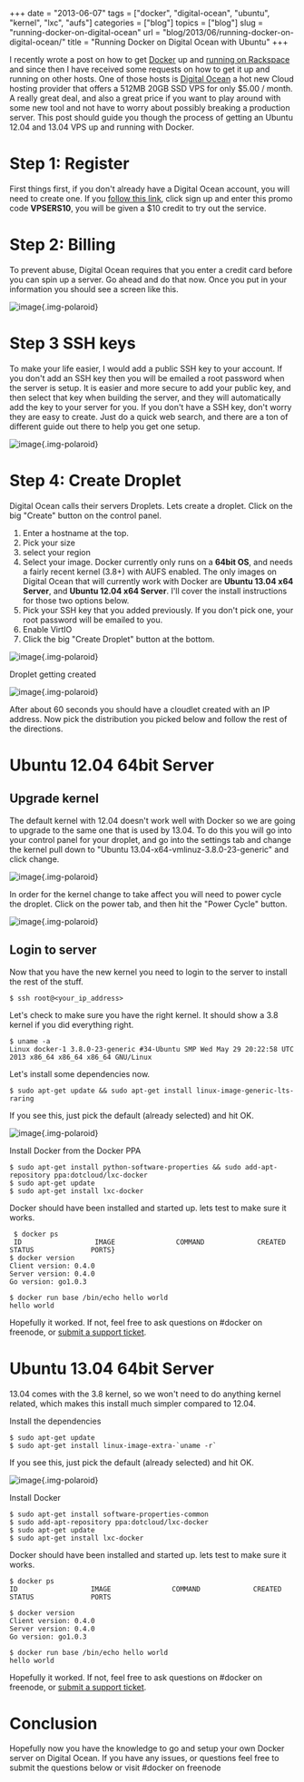 +++
date = "2013-06-07"
tags = ["docker", "digital-ocean", "ubuntu", "kernel", "lxc", "aufs"]
categories = ["blog"]
topics = ["blog"]
slug = "running-docker-on-digital-ocean"
url = "blog/2013/06/running-docker-on-digital-ocean/"
title = "Running Docker on Digital Ocean with Ubuntu"
+++

I recently wrote a post on how to get [Docker](http://www.docker.com) up
and [running on
Rackspace](http://kencochrane.net/blog/2013/05/running-docker-on-rackspace-cloud/)
and since then I have received some requests on how to get it up and
running on other hosts. One of those hosts is [Digital
Ocean](https://www.digitalocean.com/?refcode=3313a09727d4) a hot new
Cloud hosting provider that offers a 512MB 20GB SSD VPS for only \$5.00
/ month. A really great deal, and also a great price if you want to play
around with some new tool and not have to worry about possibly breaking
a production server. This post should guide you though the process of
getting an Ubuntu 12.04 and 13.04 VPS up and running with Docker.

Step 1: Register
================

First things first, if you don't already have a Digital Ocean account,
you will need to create one. If you [follow this
link](https://www.digitalocean.com/?refcode=3313a09727d4), click sign up
and enter this promo code **VPSERS10**, you will be given a $10 credit
to try out the service.

Step 2: Billing
===============

To prevent abuse, Digital Ocean requires that you enter a credit card
before you can spin up a server. Go ahead and do that now. Once you put
in your information you should see a screen like this.

![image](/digital-ocean/startup.png){.img-polaroid}

Step 3 SSH keys
===============

To make your life easier, I would add a public SSH key to your account.
If you don't add an SSH key then you will be emailed a root password
when the server is setup. It is easier and more secure to add your
public key, and then select that key when building the server, and they
will automatically add the key to your server for you. If you don't have
a SSH key, don't worry they are easy to create. Just do a quick web
search, and there are a ton of different guide out there to help you get
one setup.

![image](/digital-ocean/ssh_key.png){.img-polaroid}

Step 4: Create Droplet
======================

Digital Ocean calls their servers Droplets. Lets create a droplet. Click
on the big "Create" button on the control panel.

1.  Enter a hostname at the top.
2.  Pick your size
3.  select your region
4.  Select your image. Docker currently only runs on a **64bit OS**, and
    needs a fairly recent kernel (3.8+) with AUFS enabled. The only
    images on Digital Ocean that will currently work with Docker are
    **Ubuntu 13.04 x64 Server**, and **Ubuntu 12.04 x64 Server**. I'll
    cover the install instructions for those two options below.
5.  Pick your SSH key that you added previously. If you don't pick one,
    your root password will be emailed to you.
6.  Enable VirtIO
7.  Click the big "Create Droplet" button at the bottom.

![image](/digital-ocean/select_distro_ubuntu_12_04.png){.img-polaroid}

Droplet getting created

![image](/digital-ocean/create_droplet.png){.img-polaroid}

After about 60 seconds you should have a cloudlet created with an IP
address. Now pick the distribution you picked below and follow the rest
of the directions.

Ubuntu 12.04 64bit Server
=========================

Upgrade kernel
--------------

The default kernel with 12.04 doesn't work well with Docker so we are
going to upgrade to the same one that is used by 13.04. To do this you
will go into your control panel for your droplet, and go into the
settings tab and change the kernel pull down to "Ubuntu
13.04-x64-vmlinuz-3.8.0-23-generic" and click change.

![image](/digital-ocean/change_kernel.png){.img-polaroid}

In order for the kernel change to take affect you will need to power
cycle the droplet. Click on the power tab, and then hit the "Power
Cycle" button.

![image](/digital-ocean/power_cycle.png){.img-polaroid}

Login to server
---------------

Now that you have the new kernel you need to login to the server to
install the rest of the stuff.

``` {.sourceCode .bash}
$ ssh root@<your_ip_address>
```

Let's check to make sure you have the right kernel. It should show a 3.8
kernel if you did everything right.

``` {.sourceCode .bash}
$ uname -a
Linux docker-1 3.8.0-23-generic #34-Ubuntu SMP Wed May 29 20:22:58 UTC 2013 x86_64 x86_64 x86_64 GNU/Linux
```

Let's install some dependencies now.

``` {.sourceCode .bash}
$ sudo apt-get update && sudo apt-get install linux-image-generic-lts-raring
```

If you see this, just pick the default (already selected) and hit OK.

![image](/digital-ocean/kernel_menu.png){.img-polaroid}

Install Docker from the Docker PPA

``` {.sourceCode .bash}
$ sudo apt-get install python-software-properties && sudo add-apt-repository ppa:dotcloud/lxc-docker
$ sudo apt-get update
$ sudo apt-get install lxc-docker
```

Docker should have been installed and started up. lets test to make sure
it works.

``` {.sourceCode .bash
 $ docker ps
 ID                  IMAGE               COMMAND             CREATED             STATUS              PORTS}
$ docker version
Client version: 0.4.0
Server version: 0.4.0
Go version: go1.0.3

$ docker run base /bin/echo hello world
hello world
```

Hopefully it worked. If not, feel free to ask questions on \#docker on
freenode, or [submit a support
ticket](https://github.com/docker/docker/issues?labels=doc&state=open).

Ubuntu 13.04 64bit Server
=========================

13.04 comes with the 3.8 kernel, so we won't need to do anything kernel
related, which makes this install much simpler compared to 12.04.

Install the dependencies

``` {.sourceCode .bash}
$ sudo apt-get update
$ sudo apt-get install linux-image-extra-`uname -r`
```

If you see this, just pick the default (already selected) and hit OK.

![image](/digital-ocean/kernel_menu.png){.img-polaroid}

Install Docker

``` {.sourceCode .bash}
$ sudo apt-get install software-properties-common
$ sudo add-apt-repository ppa:dotcloud/lxc-docker
$ sudo apt-get update
$ sudo apt-get install lxc-docker
```

Docker should have been installed and started up. lets test to make sure
it works.

``` {.sourceCode .bash}
$ docker ps
ID                  IMAGE               COMMAND             CREATED             STATUS              PORTS

$ docker version
Client version: 0.4.0
Server version: 0.4.0
Go version: go1.0.3

$ docker run base /bin/echo hello world
hello world
```

Hopefully it worked. If not, feel free to ask questions on \#docker on
freenode, or [submit a support
ticket](https://github.com/docker/docker/issues?labels=doc&state=open).

Conclusion
==========

Hopefully now you have the knowledge to go and setup your own Docker
server on Digital Ocean. If you have any issues, or questions feel free
to submit the questions below or visit \#docker on freenode
